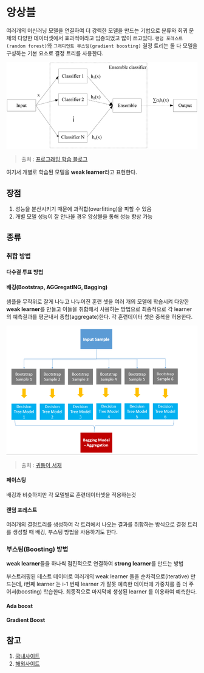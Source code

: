 # 앙상블

여러개의 머신러닝 모델을 연결하여 더 강력한 모델을 만드는 기법으로 분류와 회귀 문제의 다양한 데이터셋에서 효과적이라고 입증되었고 많이 쓰고있다. `랜덤 포레스트(random forest)`와 `그래디언트 부스팅(gradient boosting)` 결정 트리는 둘 다 모델을 구성하는 기본 요소로 결정 트리를 사용한다.

<img src="images/ensemble/image-20200523165626187.png" alt="image-20200523165626187" style="zoom:80%;" />

> 출처 : [프로그래밍 학습 블로그](http://blog.naver.com/PostView.nhn?blogId=qbxlvnf11&logNo=221488622777&categoryNo=0&parentCategoryNo=0&viewDate=&currentPage=1&postListTopCurrentPage=1&from=postView)

여기서 개별로 학습된 모델을 **weak learner**라고 표현한다.



## 장점

1. 성능을 분산시키기 때문에 과적합(overfitting)을 피할 수 있음
2. 개별 모델 성능이 잘 안나올 경우 앙상블을 통해 성능 향상 가능



## 종류

### 취합 방법

#### 다수결 투표 방법

#### 배깅(Bootstrap, AGGregatING, Bagging)

샘플을 무작위로 잘게 나누고 나누어진 훈련 셋을 여러 개의 모델에 학습시켜 다양한 **weak learner**를 만들고 이들을 취합해서 사용하는 방법으로 최종적으로 각 learner 의 예측결과를 평균내서 종합(aggregate)한다. 각 훈련데이터 셋은 중복을 허용한다.

<img src="images/ensemble/image-20200523170518054.png" alt="image-20200523170518054" style="zoom:80%;" />

> 출처 : [귀퉁이 서재](https://bkshin.tistory.com/entry/%EB%A8%B8%EC%8B%A0%EB%9F%AC%EB%8B%9D-11-%EC%95%99%EC%83%81%EB%B8%94-%ED%95%99%EC%8A%B5-Ensemble-Learning-%EB%B0%B0%EA%B9%85Bagging%EA%B3%BC-%EB%B6%80%EC%8A%A4%ED%8C%85Boosting)



#### 페이스팅

배깅과 비슷하지만 각 모델별로  훈련데이터셋을 적용하는것

#### 랜덤 포레스트

여러개의 결정트리를 생성하여 각 트리에서 나오는 결과를 취합하는 방식으로 결정 트리를 생성할 때 배깅, 부스팅 방법을 사용하기도 한다.



### 부스팅(Boosting) 방법

**weak learner**들을 하나씩 점진적으로 연결하여 **strong learner**를 만드는 방법

부스트래핑된 테스트 데이터로 여러개의 weak learner 들을 순차적으로(iterative) 만드는데, i번째 learner 는 i-1 번째 learner 가 잘못 예측한 데이터에 가중치를 좀 더 주어서(boosting) 학습한다. 최종적으로 마지막에 생성된 learner 를 이용하여 예측한다.

#### Ada boost



#### Gradient Boost





## 참고

1. [국내사이트](https://bkshin.tistory.com/entry/%EB%A8%B8%EC%8B%A0%EB%9F%AC%EB%8B%9D-11-%EC%95%99%EC%83%81%EB%B8%94-%ED%95%99%EC%8A%B5-Ensemble-Learning-%EB%B0%B0%EA%B9%85Bagging%EA%B3%BC-%EB%B6%80%EC%8A%A4%ED%8C%85Boosting)
2. [해외사이트](https://www.quora.com/What-is-the-difference-between-gradient-boosting-and-adaboost)

